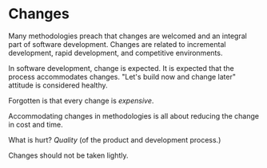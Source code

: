 # Changes

Many methodologies preach that changes are welcomed and an integral part of software development. Changes are related to incremental development, rapid development, and competitive environments.

In software development, change is expected. It is expected that the process accommodates changes. "Let's build now and change later" attitude is considered healthy.

Forgotten is that every change is _expensive_.

Accommodating changes in methodologies is all about reducing the change in cost and time.

What is hurt? _Quality_ (of the product and development process.)

Changes should not be taken lightly.